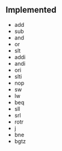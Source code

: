 ## Implemented
- add
- sub
- and
- or
- slt
- addi
- andi
- ori
- slti
- nop
- sw
- lw
- beq
- sll
- srl
- rotr
- j
- bne
- bgtz
